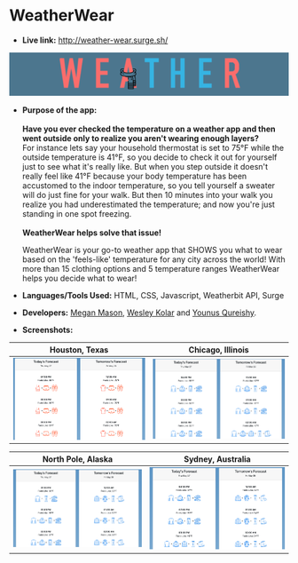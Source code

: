 # WeatherWear
* **Live link:**
http://weather-wear.surge.sh/

![](https://github.com/yqureishy/WeatherWear/blob/master/screenshots/Logo.png?raw=true)

* **Purpose of the app:** <br/><br/>
<b>Have you ever checked the temperature on a weather app and then went outside only to realize you aren't wearing enough layers?</b><br>
For instance lets say your household thermostat is set to 75°F while the outside temperature is 41°F, so you decide to check it out for yourself just to see what it's really like. But when you step outside it doesn't really feel like 41°F because your body temperature has been accustomed to the indoor temperature, so you tell yourself a sweater will do just fine for your walk. But then 10 minutes into your walk you realize you had underestimated the temperature; and now you're just standing in one spot freezing. <br><br><b>WeatherWear helps solve that issue!</b>

   WeatherWear is your go-to weather app that SHOWS you what to wear based on the 'feels-like' temperature for any city across the world! With more than 15 clothing options and 5 temperature ranges WeatherWear helps you decide what to wear!

* **Languages/Tools Used:**
HTML, CSS, Javascript, Weatherbit API, Surge

* **Developers:**
[Megan Mason](https://github.com/mmason27), [Wesley Kolar](https://github.com/wesleyjkolar) and [Younus Qureishy](https://github.com/yqureishy).



* **Screenshots:**

Houston, Texas            |  Chicago, Illinois
:-------------------------:|:-------------------------:
![](https://github.com/yqureishy/WeatherWear/blob/master/screenshots/Houston.png?raw=true)  |  ![](https://github.com/yqureishy/WeatherWear/blob/master/screenshots/Chicago.png?raw=true)

North Pole, Alaska            |  Sydney, Australia
:-------------------------:|:-------------------------:
![](https://github.com/yqureishy/WeatherWear/blob/master/screenshots/North_Pole.png?raw=true)  |  ![](https://github.com/yqureishy/WeatherWear/blob/master/screenshots/Sydney.png?raw=true)
